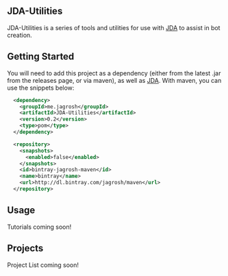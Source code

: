 ## JDA-Utilities
JDA-Utilities is a series of tools and utilities for use with [JDA](https://github.com/DV8FromTheWorld/JDA) to assist in bot creation.

## Getting Started
You will need to add this project as a dependency (either from the latest .jar from the releases page, or via maven), as well as [JDA](https://github.com/DV8FromTheWorld/JDA). With maven, you can use the snippets below:
```xml
  <dependency>
    <groupId>me.jagrosh</groupId>
    <artifactId>JDA-Utilities</artifactId>
    <version>0.2</version>
    <type>pom</type>
  </dependency>
```
```xml
  <repository>
    <snapshots>
      <enabled>false</enabled>
    </snapshots>
    <id>bintray-jagrosh-maven</id>
    <name>bintray</name>
    <url>http://dl.bintray.com/jagrosh/maven</url>
  </repository>
```

## Usage
Tutorials coming soon!

## Projects
Project List coming soon!
